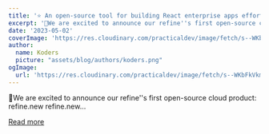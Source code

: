 ```yaml
---
title: '⭐ An open-source tool for building React enterprise apps effortlessly in your browser'
excerpt: '🎉We are excited to announce our refine''s first open-source cloud product: refine.new    refine.new...'
date: '2023-05-02'
coverImage: 'https://res.cloudinary.com/practicaldev/image/fetch/s--WKbFkVkm--/c_imagga_scale,f_auto,fl_progressive,h_420,q_auto,w_1000/https://dev-to-uploads.s3.amazonaws.com/uploads/articles/sp4530ztvh3ndedi36bw.png'
author:
  name: Koders
  picture: "assets/blog/authors/koders.png"
ogImage:
  url: 'https://res.cloudinary.com/practicaldev/image/fetch/s--WKbFkVkm--/c_imagga_scale,f_auto,fl_progressive,h_420,q_auto,w_1000/https://dev-to-uploads.s3.amazonaws.com/uploads/articles/sp4530ztvh3ndedi36bw.png'
---
```


🎉We are excited to announce our refine''s first open-source cloud product: refine.new    refine.new...

[Read more](https://dev.to/necatiozmen/an-open-source-tool-for-building-react-enterprise-apps-effortlessly-in-your-browser-1gj7)

